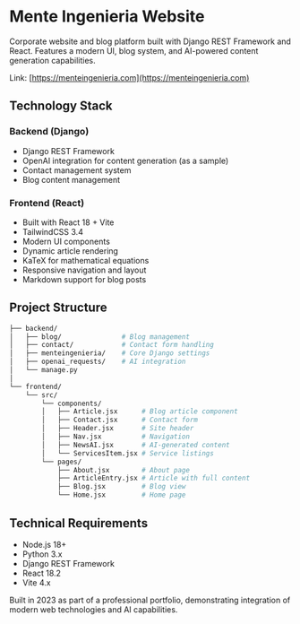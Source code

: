 # Mente Ingenieria Website

Corporate website and blog platform built with Django REST Framework and React. Features a modern UI, blog system, and AI-powered content generation capabilities.

Link: [https://menteingenieria.com](https://menteingenieria.com)

## Technology Stack

### Backend (Django)
- Django REST Framework
- OpenAI integration for content generation (as a sample)
- Contact management system
- Blog content management

### Frontend (React)
- Built with React 18 + Vite
- TailwindCSS 3.4
- Modern UI components
- Dynamic article rendering
- KaTeX for mathematical equations
- Responsive navigation and layout
- Markdown support for blog posts

## Project Structure

```bash
├── backend/
│   ├── blog/               # Blog management
│   ├── contact/            # Contact form handling
│   ├── menteingenieria/    # Core Django settings
│   ├── openai_requests/    # AI integration
│   └── manage.py
│
└── frontend/
    └── src/
        └── components/
        │   ├── Article.jsx      # Blog article component
        │   ├── Contact.jsx      # Contact form
        │   ├── Header.jsx       # Site header
        │   ├── Nav.jsx          # Navigation
        │   ├── NewsAI.jsx       # AI-generated content
        │   └── ServicesItem.jsx # Service listings
        └── pages/
            ├── About.jsx        # About page
            ├── ArticleEntry.jsx # Article with full content
            ├── Blog.jsx         # Blog view
            └── Home.jsx         # Home page
```

## Technical Requirements

- Node.js 18+
- Python 3.x
- Django REST Framework
- React 18.2
- Vite 4.x

Built in 2023 as part of a professional portfolio, demonstrating integration of modern web technologies and AI capabilities.
